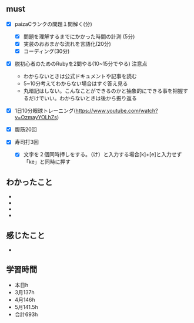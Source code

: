 

## must
- [x] paizaCランクの問題１問解く(分)
  - [x] 問題を理解するまでにかかった時間の計測 (5分)
  - [x] 実装のおおまかな流れを言語化(20分)
  - [x] コーディング(30分)
- [x] 脱初心者のためのRubyを2問やる(10~15分でやる)
  注意点
   -  わからないときは公式ドキュメントや記事を読む
   -  5~10分考えてわからない場合はすぐ答え見る
   -  丸暗記はしない。こんなことができるのかと抽象的にできる事を把握するだけでいい。わからないときは後から振り返る

- [x] 1日10分眼球トレーニング(https://www.youtube.com/watch?v=OzmayYOLhZs)
- [x] 腹筋20回
- [x] 寿司打3回
  - [x] 文字を２個同時押しをする。（け）と入力する場合[k]+[e]と入力せず「ke」と同時に押す




## わかったこと
- 
- 
- 
- 

## 感じたこと
- 


## 学習時間
  - 本日h
  - 3月137h
  - 4月146h
  - 5月141.5h
  - 合計693h
    
